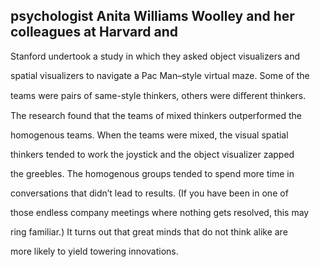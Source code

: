 ## psychologist Anita Williams Woolley and her colleagues at Harvard and

Stanford undertook a study in which they asked object visualizers and

spatial visualizers to navigate a Pac Man–style virtual maze. Some of the

teams were pairs of same-style thinkers, others were diﬀerent thinkers.

The research found that the teams of mixed thinkers outperformed the

homogenous teams. When the teams were mixed, the visual spatial

thinkers tended to work the joystick and the object visualizer zapped

the greebles. The homogenous groups tended to spend more time in

conversations that didn’t lead to results. (If you have been in one of

those endless company meetings where nothing gets resolved, this may

ring familiar.) It turns out that great minds that do not think alike are

more likely to yield towering innovations.
